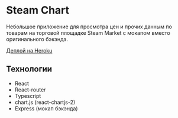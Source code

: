 # Steam Chart

Небольшое приложение для просмотра цен и прочих данным по товарам на торговой площадке Steam Market с мокапом вместо оригинального бэкэнда.

[Деплой на Heroku](https://steam-chart.herokuapp.com/)

## Технологии
* React
* React-router
* Typescript
* chart.js (react-chartjs-2)
* Express (мокап бэкэнда)
